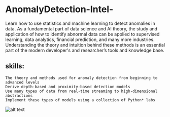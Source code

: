 # AnomalyDetection-Intel-


Learn how to use statistics and machine learning to detect anomalies in data. 
As a fundamental part of data science and AI theory, the study and application of how to identify abnormal data can be applied to supervised learning,
data analytics, financial prediction, and many more industries.
Understanding the theory and intuition behind these methods is an essential part of the modern developer's and researcher’s tools and knowledge base.

## skills:

    The theory and methods used for anomaly detection from beginning to advanced levels
    Derive depth-based and proximity-based detection models
    Use many types of data from real-time streaming to high-dimensional abstractions
    Implement these types of models using a collection of Python* labs
    
![alt text](https://i.ytimg.com/vi/xpllXQCxrgU/maxresdefault.jpg?raw=true)
